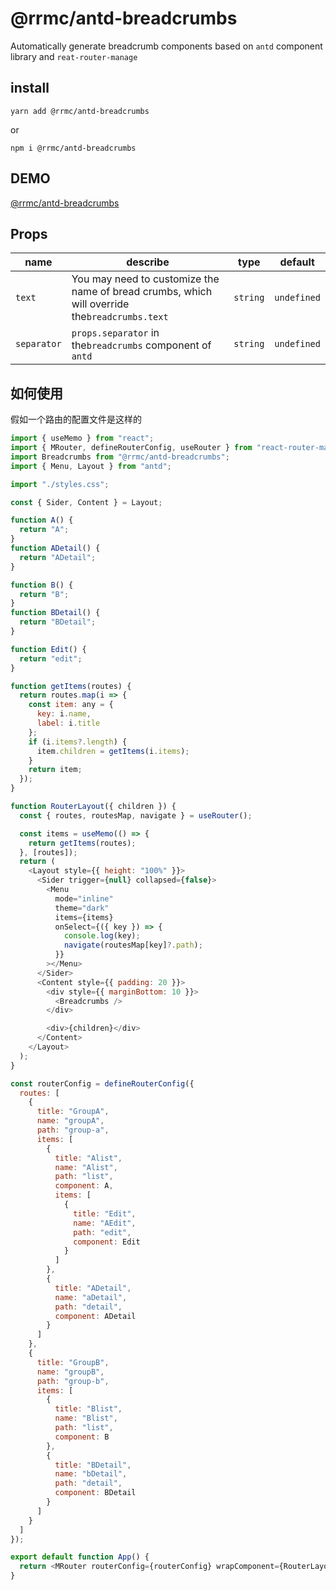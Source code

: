 # @rrmc/antd-breadcrumbs

Automatically generate breadcrumb components based on `antd` component library and `reat-router-manage`

## install

```
yarn add @rrmc/antd-breadcrumbs
```

or

```
npm i @rrmc/antd-breadcrumbs

```

## DEMO

[@rrmc/antd-breadcrumbs](https://codesandbox.io/s/antd-breadcrumbs-kfq3t0?file=/src/App.tsx)

## Props

| name        | describe                                                                                      | type     | default     |
| ----------- | --------------------------------------------------------------------------------------------- | -------- | ----------- |
| `text`      | You may need to customize the name of bread crumbs, which will override the`breadcrumbs.text` | `string` | `undefined` |
| `separator` | `props.separator` in the`breadcrumbs` component of `antd`                                     | `string` | `undefined` |

## 如何使用

假如一个路由的配置文件是这样的

```js
import { useMemo } from "react";
import { MRouter, defineRouterConfig, useRouter } from "react-router-manage";
import Breadcrumbs from "@rrmc/antd-breadcrumbs";
import { Menu, Layout } from "antd";

import "./styles.css";

const { Sider, Content } = Layout;

function A() {
  return "A";
}
function ADetail() {
  return "ADetail";
}

function B() {
  return "B";
}
function BDetail() {
  return "BDetail";
}

function Edit() {
  return "edit";
}

function getItems(routes) {
  return routes.map(i => {
    const item: any = {
      key: i.name,
      label: i.title
    };
    if (i.items?.length) {
      item.children = getItems(i.items);
    }
    return item;
  });
}

function RouterLayout({ children }) {
  const { routes, routesMap, navigate } = useRouter();

  const items = useMemo(() => {
    return getItems(routes);
  }, [routes]);
  return (
    <Layout style={{ height: "100%" }}>
      <Sider trigger={null} collapsed={false}>
        <Menu
          mode="inline"
          theme="dark"
          items={items}
          onSelect={({ key }) => {
            console.log(key);
            navigate(routesMap[key]?.path);
          }}
        ></Menu>
      </Sider>
      <Content style={{ padding: 20 }}>
        <div style={{ marginBottom: 10 }}>
          <Breadcrumbs />
        </div>

        <div>{children}</div>
      </Content>
    </Layout>
  );
}

const routerConfig = defineRouterConfig({
  routes: [
    {
      title: "GroupA",
      name: "groupA",
      path: "group-a",
      items: [
        {
          title: "Alist",
          name: "Alist",
          path: "list",
          component: A,
          items: [
            {
              title: "Edit",
              name: "AEdit",
              path: "edit",
              component: Edit
            }
          ]
        },
        {
          title: "ADetail",
          name: "aDetail",
          path: "detail",
          component: ADetail
        }
      ]
    },
    {
      title: "GroupB",
      name: "groupB",
      path: "group-b",
      items: [
        {
          title: "Blist",
          name: "Blist",
          path: "list",
          component: B
        },
        {
          title: "BDetail",
          name: "bDetail",
          path: "detail",
          component: BDetail
        }
      ]
    }
  ]
});

export default function App() {
  return <MRouter routerConfig={routerConfig} wrapComponent={RouterLayout} />;
}
```
